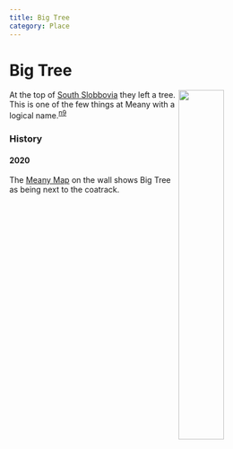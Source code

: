 ```yaml
---
title: Big Tree
category: Place
---
```

# Big Tree
<img src="img/2020-Big-Tree.jpeg" style="width: 40%;" align="right">

At the top of [South Slobbovia](South-Slobbovia) they left a tree. This is one of the few things at Meany with a logical name.<sup>[n9][]</sup>

### History

#### 2020

The [Meany Map][map] on the wall shows Big Tree as being next to the coatrack.


[lsnp]: Lower-Slobbovia-National-Park
[n9]: Names-2009
[map]: Meany-Map